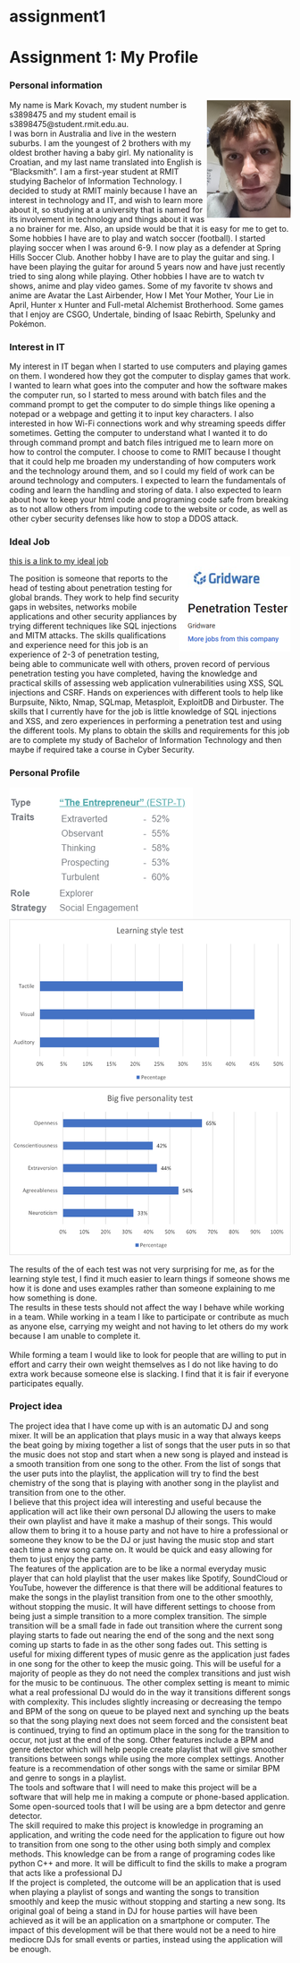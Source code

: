 # assignment1
<DOCTYPE html>
<html>
<body>
<h1>Assignment 1: My Profile</h1>
<h3>Personal information</h3>
<p>
<img src="me.PNG" alt="this is meant to be me" style="float:right;width:150px;height:210px">
My name is Mark Kovach, my student number is s3898475 and my student email is s3898475@student.rmit.edu.au.<br> 
I was born in Australia and live in the western suburbs. I am the youngest of 2 brothers with my oldest brother having a baby girl. My nationality is Croatian, and my last name translated into English is “Blacksmith”. I am a first-year student at RMIT studying Bachelor of Information Technology. I decided to study at RMIT mainly because I have an interest in technology and IT, and wish to learn more about it, so studying at a university that is named for its involvement in technology and things about it was a no brainer for me. Also, an upside would be that it is easy for me to get to. Some hobbies I have are to play and watch soccer (football). I started playing soccer when I was around 6-9. I now play as a defender at Spring Hills Soccer Club. Another hobby I have are to play the guitar and sing. I have been playing the guitar for around 5 years now and have just recently tried to sing along while playing. Other hobbies I have are to watch tv shows, anime and play video games. Some of my favorite tv shows and anime are Avatar the Last Airbender, How I Met Your Mother, Your Lie in April, Hunter x Hunter and Full-metal Alchemist Brotherhood. Some games that I enjoy are CSGO, Undertale, binding of Isaac Rebirth, Spelunky and Pokémon.
</p>
<h3>Interest in IT</h3>
<p>
My interest in IT began when I started to use computers and playing games on them. I wondered how they got the computer to display games that work. I wanted to learn what goes into the computer and how the software makes the computer run, so I started to mess around with batch files and the command prompt to get the computer to do simple things like opening a notepad or a webpage and getting it to input key characters. I also interested in how Wi-Fi connections work and why streaming speeds differ sometimes. Getting the computer to understand what I wanted it to do through command prompt and batch files intrigued me to learn more on how to control the computer. I choose to come to RMIT because I thought that it could help me broaden my understanding of how computers work and the technology around them, and so I could my field of work can be around technology and computers. I expected to learn the fundamentals of coding and learn the handling and storing of data. I also expected to learn about how to keep your html code and programing code safe from breaking as to not allow others from imputing code to the website or code, as well as other cyber security defenses like how to stop a DDOS attack. 
</p>
<h3>Ideal Job</h3>
<a href="https://www.seek.com.au/job/51651891?type=promoted#searchRequestToken=99a4d344-406f-4c03-899b-8a804e1d17e6">this is a link to my ideal job</a>
<img src="ideal job.PNG" alt="snapshot of ideal job" style="float:right;width:200px">
<p>
The position is someone that reports to the head of testing about penetration testing for global brands. They work to help find security gaps in websites, networks mobile applications and other security appliances by trying different techniques like SQL injections and MITM attacks. The skills qualifications and experience need for this job is an experience of 2-3 of penetration testing, being able to communicate well with others, proven record of pervious penetration testing you have completed, having the knowledge and practical skills of assessing web application vulnerabilities using XSS, SQL injections and CSRF. Hands on experiences with different tools to help like Burpsuite, Nikto, Nmap, SQLmap, Metasploit, ExploitDB and Dirbuster. The skills that I currently have for the job is little knowledge of SQL injections and XSS, and zero experiences in performing a penetration test and using the different tools. My plans to obtain the skills and requirements for this job are to complete my study of Bachelor of Information Technology and then maybe if required take a course in Cyber Security. 
</p>
<h3>Personal Profile</h3>
<img src="myers briggs.PNG" alt="myers briggs test" style="float:left">
<img src="Learning style test.png" alt="Learning style test" style="float:right;height:300px" >
<img src="big five personality test.PNG" alt="big five personality test" style="height:300px;">
<p>
The results of the of each test was not very surprising for me, as for the learning style test, I find it much easier to learn things if someone shows me how it is done and uses examples rather than someone explaining to me how something is done.
<br>
The results in these tests should not affect the way I behave while working in a team. While working in a team I like to participate or contribute as much as anyone else, carrying my weight and not having to let others do my work because I am unable to complete it.<br>
<br>
While forming a team I would like to look for people that are willing to put in effort and carry their own weight themselves as I do not like having to do extra work because someone else is slacking. I find that it is fair if everyone participates equally. 
</p>
<h3>Project idea</h3>
<p>
The project idea that I have come up with is an automatic DJ and song mixer. It will be an application that plays music in a way that always keeps the beat going by mixing together a list of songs that the user puts in so that the music does not stop and start when a new song is played and instead is a smooth transition from one song to the other. From the list of songs that the user puts into the playlist, the application will try to find the best chemistry of the song that is playing with another song in the playlist and transition from one to the other.
<br>
I believe that this project idea will interesting and useful because the application will act like their own personal DJ allowing the users to make their own playlist and have it make a mashup of their songs. This would allow them to bring it to a house party and not have to hire a professional or someone they know to be the DJ or just having the music stop and start each time a new song came on. It would be quick and easy allowing for them to just enjoy the party.
<br>
The features of the application are to be like a normal everyday music player that can hold playlist that the user makes like Spotify, SoundCloud or YouTube, however the difference is that there will be additional features to make the songs in the playlist transition from one to the other smoothly, without stopping the music. It will have different settings to choose from being just a simple transition to a more complex transition. The simple transition will be a small fade in fade out transition where the current song playing starts to fade out nearing the end of the song and the next song coming up starts to fade in as the other song fades out. This setting is useful for mixing different types of music genre as the application just fades in one song for the other to keep the music going. This will be useful for a majority of people as they do not need the complex transitions and just wish for the music to be continuous. The other complex setting is meant to mimic what a real professional DJ would do in the way it transitions different songs with complexity. This includes slightly increasing or decreasing the tempo and BPM of the song on queue to be played next and synching up the beats so that the song playing next does not seem forced and the consistent beat is continued, trying to find an optimum place in the song for the transition to occur, not just at the end of the song. Other features include a BPM and genre detector which will help people create playlist that will give smoother transitions between songs while using the more complex settings. Another feature is a recommendation of other songs with the same or similar BPM and genre to songs in a playlist.
<br>
The tools and software that I will need to make this project will be a software that will help me in making a compute or phone-based application. Some open-sourced tools that I will be using are a bpm detector and genre detector.
<br>
The skill required to make this project is knowledge in programing an application, and writing the code need for the application to figure out how to transition from one song to the other using both simply and complex methods. This knowledge can be from a range of programing codes like python C++ and more. It will be difficult to find the skills to make a program that acts like a professional DJ
<br>
If the project is completed, the outcome will be an application that is used when playing a playlist of songs and wanting the songs to transition smoothly and keep the music without stopping and starting a new song. Its original goal of being a stand in DJ for house parties will have been achieved as it will be an application on a smartphone or computer. The impact of this development will be that there would not be a need to hire mediocre DJs for small events or parties, instead using the application will be enough. 
</p>
</body>
</html>
